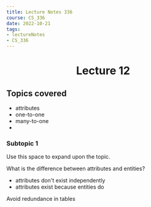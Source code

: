 ```yaml
---
title: Lecture Notes 336
course: CS_336
date: 2022-10-21
tags: 
- lectureNotes
- CS_336
---
```


<center><h1>Lecture 12</h1></center>

## Topics covered
- attributes
- one-to-one
- many-to-one
- 


### Subtopic 1
Use this space to expand upon the topic.


What is the difference between attributes and entities?
- attributes don't exist independently
- attributes exist because entities do

Avoid redundance in tables